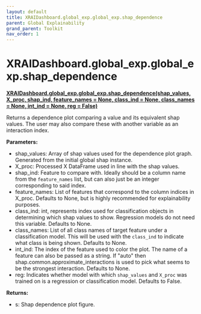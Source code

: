 ```yaml
---
layout: default
title: XRAIDashboard.global_exp.global_exp.shap_dependence
parent: Global Explainability
grand_parent: Toolkit
nav_order: 1
---
```


# XRAIDashboard.global_exp.global_exp.shap_dependence
**[XRAIDashboard.global_exp.global_exp.shap_dependence(shap_values, X_proc, shap_ind, feature_names = None, class_ind = None, class_names = None, int_ind = None, reg = False)](https://github.com/gaberamolete/XRAIDashboard/blob/main/global_exp/global_exp.py)**


Returns a dependence plot comparing a value and its equivalent shap values. The user may also compare these with another variable as an interaction index.


**Parameters:**
-  shap_values: Array of shap values used for the dependence plot graph. Generated from the initial global shap instance.
- X_proc: Processed X DataFrame used in line with the shap values.
- shap_ind: Feature to compare with. Ideally should be a column name from the `feature_names` list, but can also just be an integer corresponding to said index.
- feature_names: List of features that correspond to the column indices in X_proc. Defaults to None, but is highly recommended for explainability purposes.
- class_ind: int, represents index used for classification objects in determining which shap values to show. Regression models do not need this variable. Defaults to None.
- class_names: List of all class names of target feature under a classification model. This will be used with the `class_ind` to indicate what class is being shown. Defaults to None.
- int_ind: The index of the feature used to color the plot. The name of a feature can also be passed as a string. If "auto" then shap.common.approximate_interactions is used to pick what seems to be the strongest interaction. Defaults to None.
- reg: Indicates whether model with which `shap_values` and `X_proc` was trained on is a regression or classification model. Defaults to False.
    

**Returns:**
- s: Shap dependence plot figure.
